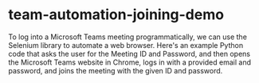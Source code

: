 # team-automation-joining-demo
To log into a Microsoft Teams meeting programmatically, we can use the Selenium library to automate a web browser. Here's an example Python code that asks the user for the Meeting ID and Password, and then opens the Microsoft Teams website in Chrome, logs in with a provided email and password, and joins the meeting with the given ID and password. 
